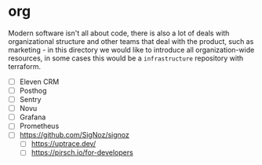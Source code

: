 # org

Modern software isn't all about code, there is also a lot of deals with organizational structure and other teams that
deal with the product, such as marketing - in this directory we would like to introduce all organization-wide resources,
in some cases this would be a `infrastructure` repository with terraform.

- [ ] Eleven CRM
- [ ] Posthog
- [ ] Sentry
- [ ] Novu
- [ ] Grafana
- [ ] Prometheus
- [ ] https://github.com/SigNoz/signoz
    - [ ] https://uptrace.dev/
    - [ ] https://pirsch.io/for-developers